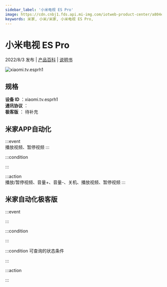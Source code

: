 ```yaml
---
sidebar_label: '小米电视 ES Pro'
image: https://cdn.cnbj1.fds.api.mi-img.com/iotweb-product-center/a804e67390572f3b908abeda6ecd2a06_1649751743105.png?GalaxyAccessKeyId=AKVGLQWBOVIRQ3XLEW&Expires=9223372036854775807&Signature=KtzJLXZVeyvpliuePUclGH4KuZ0=
keywords: 米家, 小米/米家, 小米电视 ES Pro, 
---
```

# 小米电视 ES Pro

2022/8/3 发布 | [产品百科](https://home.mi.com/webapp/content/baike/product/index.html?model=xiaomi.tv.esprh1/) | [说明书](https://home.mi.com/views/introduction.html?model=xiaomi.tv.esprh1&region=cn)

![xiaomi.tv.esprh1](https://cdn.cnbj1.fds.api.mi-img.com/iotweb-product-center/a804e67390572f3b908abeda6ecd2a06_1649751743105.png?GalaxyAccessKeyId=AKVGLQWBOVIRQ3XLEW&Expires=9223372036854775807&Signature=KtzJLXZVeyvpliuePUclGH4KuZ0=)

## 规格  
> 
**设备 ID** ：xiaomi.tv.esprh1  
**通讯协议** ：  
**极客版**  ： 待补充 


## 米家APP自动化  

:::event  
播放视频、暂停视频
:::

:::condition  

:::

:::action   
播放/暂停视频、音量+、音量-、关机、播放视频、暂停视频
:::

## 米家自动化极客版  

:::event  

:::

:::condition  

:::

:::condition 可查询的状态条件  

:::

:::action  

:::

        
